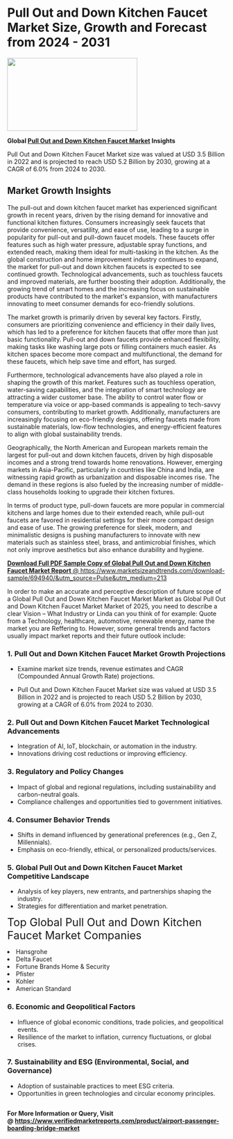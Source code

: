 <H1>Pull Out and Down Kitchen Faucet Market Size, Growth and Forecast from 2024 - 2031</H1><img class="aligncenter size-medium wp-image-584254" src="https://thirdeyenews.in/wp-content/uploads/2024/09/Global-Market-Research-300x168.jpeg" alt="" width="300" height="168" /><p><strong>Global&nbsp;<a href="https://www.marketsizeandtrends.com/download-sample/694940/&amp;utm_source=Pulse&amp;utm_medium=213">Pull Out and Down Kitchen Faucet Market</a> Insights</strong></p><p>Pull Out and Down Kitchen Faucet Market size was valued at USD 3.5 Billion in 2022 and is projected to reach USD 5.2 Billion by 2030, growing at a CAGR of 6.0% from 2024 to 2030.</p><p><h2>Market Growth Insights</h2> <p>The pull-out and down kitchen faucet market has experienced significant growth in recent years, driven by the rising demand for innovative and functional kitchen fixtures. Consumers increasingly seek faucets that provide convenience, versatility, and ease of use, leading to a surge in popularity for pull-out and pull-down faucet models. These faucets offer features such as high water pressure, adjustable spray functions, and extended reach, making them ideal for multi-tasking in the kitchen. As the global construction and home improvement industry continues to expand, the market for pull-out and down kitchen faucets is expected to see continued growth. Technological advancements, such as touchless faucets and improved materials, are further boosting their adoption. Additionally, the growing trend of smart homes and the increasing focus on sustainable products have contributed to the market's expansion, with manufacturers innovating to meet consumer demands for eco-friendly solutions.</p> <p><a href="#"></a></p> <p>The market growth is primarily driven by several key factors. Firstly, consumers are prioritizing convenience and efficiency in their daily lives, which has led to a preference for kitchen faucets that offer more than just basic functionality. Pull-out and down faucets provide enhanced flexibility, making tasks like washing large pots or filling containers much easier. As kitchen spaces become more compact and multifunctional, the demand for these faucets, which help save time and effort, has surged.</p> <p>Furthermore, technological advancements have also played a role in shaping the growth of this market. Features such as touchless operation, water-saving capabilities, and the integration of smart technology are attracting a wider customer base. The ability to control water flow or temperature via voice or app-based commands is appealing to tech-savvy consumers, contributing to market growth. Additionally, manufacturers are increasingly focusing on eco-friendly designs, offering faucets made from sustainable materials, low-flow technologies, and energy-efficient features to align with global sustainability trends.</p> <p>Geographically, the North American and European markets remain the largest for pull-out and down kitchen faucets, driven by high disposable incomes and a strong trend towards home renovations. However, emerging markets in Asia-Pacific, particularly in countries like China and India, are witnessing rapid growth as urbanization and disposable incomes rise. The demand in these regions is also fueled by the increasing number of middle-class households looking to upgrade their kitchen fixtures.</p> <p>In terms of product type, pull-down faucets are more popular in commercial kitchens and large homes due to their extended reach, while pull-out faucets are favored in residential settings for their more compact design and ease of use. The growing preference for sleek, modern, and minimalistic designs is pushing manufacturers to innovate with new materials such as stainless steel, brass, and antimicrobial finishes, which not only improve aesthetics but also enhance durability and hygiene.</p> <p><a href="#"></p><p><span class=""><strong>Download Full PDF Sample Copy of Global Pull Out and Down Kitchen Faucet Market Report</strong> @ <a href="https://www.marketsizeandtrends.com/download-sample/694940/&amp;utm_source=Pulse&amp;utm_medium=213" target="_blank">https://www.marketsizeandtrends.com/download-sample/694940/&amp;utm_source=Pulse&amp;utm_medium=213</a></span></p><p>In order to make an accurate and perceptive description of future scope of a Global&nbsp;Pull Out and Down Kitchen Faucet Market Market as Global&nbsp;Pull Out and Down Kitchen Faucet Market Market of 2025, you need to describe a clear Vision &ndash; What Industry or Linda can you think of for example: Quote from a Technology, healthcare, automotive, renewable energy, name the market you are Reffering to. However, some general trends and factors usually impact market reports and their future outlook include:</p><h3>1.&nbsp;<strong>Pull Out and Down Kitchen Faucet Market Growth Projections</strong></h3><ul><li>Examine market size trends, revenue estimates and CAGR (Compounded Annual Growth Rate) projections.</li><li><p>Pull Out and Down Kitchen Faucet Market size was valued at USD 3.5 Billion in 2022 and is projected to reach USD 5.2 Billion by 2030, growing at a CAGR of 6.0% from 2024 to 2030.</p></li></ul><h3>2.&nbsp;<strong>Pull Out and Down Kitchen Faucet Market Technological Advancements</strong></h3><ul><li>Integration of AI, IoT, blockchain, or automation in the industry.</li><li>Innovations driving cost reductions or improving efficiency.</li></ul><h3>3.&nbsp;<strong>Regulatory and Policy Changes</strong></h3><ul><li>Impact of global and regional regulations, including sustainability and carbon-neutral goals.</li><li>Compliance challenges and opportunities tied to government initiatives.</li></ul><h3>4.&nbsp;<strong>Consumer Behavior Trends</strong></h3><ul><li>Shifts in demand influenced by generational preferences (e.g., Gen Z, Millennials).</li><li>Emphasis on eco-friendly, ethical, or personalized products/services.</li></ul><h3>5.&nbsp;<strong>Global Pull Out and Down Kitchen Faucet Market Competitive Landscape</strong></h3><ul><li>Analysis of key players, new entrants, and partnerships shaping the industry.</li><li>Strategies for differentiation and market penetration.</li></ul><p data-pm-slice="1 1 []"><span style="color: inherit; font-family: inherit; font-size: 25px;">Top Global Pull Out and Down Kitchen Faucet Market Companies</span></p><div class="" data-test-id=""><p><li>Hansgrohe</li><li> Delta Faucet</li><li> Fortune Brands Home & Security</li><li> Pfister</li><li> Kohler</li><li> American Standard</li></p></div><h3>6.&nbsp;<strong>Economic and Geopolitical Factors</strong></h3><ul><li>Influence of global economic conditions, trade policies, and geopolitical events.</li><li>Resilience of the market to inflation, currency fluctuations, or global crises.</li></ul><h3>7.&nbsp;<strong>Sustainability and ESG (Environmental, Social, and Governance)</strong></h3><ul><li>Adoption of sustainable practices to meet ESG criteria.</li><li>Opportunities in green technologies and circular economy principles.</li></ul><h2><strong style="font-size: 14px;">For More Information or Query, Visit @&nbsp;</strong><a style="background-color: #ffffff; font-size: 14px;" href="https://www.marketsizeandtrends.com/report/pull-out-and-down-kitchen-faucet-market/" target="_blank">https://www.verifiedmarketreports.com/product/airport-passenger-boarding-bridge-market</a></h2>
